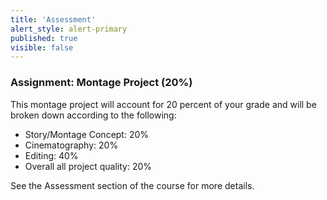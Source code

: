 ```yaml
---
title: 'Assessment'
alert_style: alert-primary
published: true
visible: false
---
```


### Assignment: Montage Project (20%)

This montage project will account for 20 percent of your grade and will be broken down according to the following:
  - Story/Montage Concept: 20%
  - Cinematography: 20%
  - Editing: 40%
  - Overall all project quality: 20%

See the Assessment section of the course for more details.
